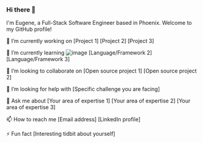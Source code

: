 ### Hi there 👋
I'm Eugene, a Full-Stack Software Engineer based in Phoenix. Welcome to my GitHub profile!
<!--
**builde7b0b/builde7b0b** is a ✨ _special_ ✨ repository because its `README.md` (this file) appears on your GitHub profile.

Here are some ideas to get you started:

- 🔭 I’m currently working on ...
- 🌱 I’m currently learning ...
![image]({https://img.shields.io/badge/PostgreSQL-316192?style=for-the-badge&logo=postgresql&logoColor=white})
- 👯 I’m looking to collaborate on ...
- 🤔 I’m looking for help with ...
- 💬 Ask me about ...
- 📫 How to reach me: ...
- 😄 Pronouns: ...
- ⚡ Fun fact: ...
-->
🔭 I’m currently working on
[Project 1]
[Project 2]
[Project 3]

🌱 I’m currently learning
![image](https://img.shields.io/badge/PostgreSQL-316192?style=for-the-badge&logo=postgresql&logoColor=white)
[Language/Framework 2]
[Language/Framework 3]

👯 I’m looking to collaborate on
[Open source project 1]
[Open source project 2]

🤔 I’m looking for help with
[Specific challenge you are facing]

💬 Ask me about
[Your area of expertise 1]
[Your area of expertise 2]
[Your area of expertise 3]

📫 How to reach me
[Email address]
[LinkedIn profile]

⚡ Fun fact
[Interesting tidbit about yourself]
